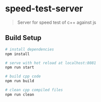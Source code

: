 # speed-test-server

> Server for speed test of c++ against js

## Build Setup

``` bash
# install dependencies
npm install

# serve with hot reload at localhost:8081
npm run start

# build cpp code
npm run build

# clean cpp compiled files
npm run clean
